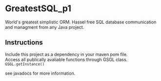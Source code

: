 # GreatestSQL_p1
World's greatest simplistic ORM. Hassel free SQL database communication and managment from any Java project.

## Instructions
Include this project as a dependency in your maven pom file.  
Access all publically avaliable functions through GSGL class.  
`GSGL.getInstance()`

see javadocs for more information. 
